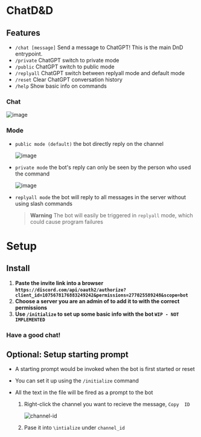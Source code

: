 # ChatD&D

## Features

* `/chat [message]` Send a message to ChatGPT! This is the main DnD entrypoint.
* `/private` ChatGPT switch to private mode
* `/public`  ChatGPT switch to public  mode
* `/replyall`  ChatGPT switch between replyall mode and default mode
* `/reset` Clear ChatGPT conversation history
* `/help`  Show basic info on commands

### Chat

![image](https://user-images.githubusercontent.com/89479282/206497774-47d960cd-1aeb-4fba-9af5-1f9d6ff41f00.gif)

### Mode

* `public mode (default)`  the bot directly reply on the channel

  ![image](https://user-images.githubusercontent.com/89479282/206565977-d7c5d405-fdb4-4202-bbdd-715b7c8e8415.gif)

* `private mode` the bot's reply can only be seen by the person who used the command

  ![image](https://user-images.githubusercontent.com/89479282/206565873-b181e600-e793-4a94-a978-47f806b986da.gif)

* `replyall mode` the bot will reply to all messages in the server without using slash commands

   > **Warning**
   > The bot will easily be triggered in `replyall` mode, which could cause program failures

# Setup

## Install

1. **Paste the invite link into a browser `https://discord.com/api/oauth2/authorize?client_id=1075678176883249242&permissions=277025589248&scope=bot`**
2. **Choose a server you are an admin of to add it to with the correct permissions**
3. **Use `/initialize` to set up some basic info with the bot `WIP - NOT IMPLEMENTED`**

### Have a good chat!

## Optional: Setup starting prompt

* A starting prompt would be invoked when the bot is first started or reset
* You can set it up using the `/initialize` command
* All the text in the file will be fired as a prompt to the bot

   1. Right-click the channel you want to recieve the message, `Copy  ID`
   
        ![channel-id](https://user-images.githubusercontent.com/89479282/207697217-e03357b3-3b3d-44d0-b880-163217ed4a49.PNG)
    
   2. Pase it into `\intialize` under `channel_id`
